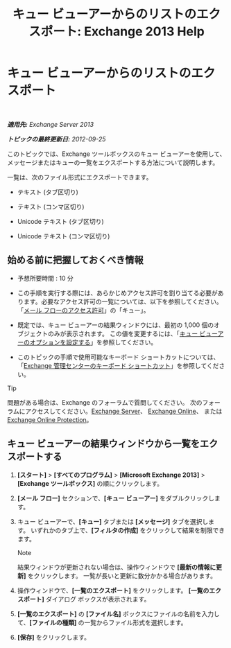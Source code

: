﻿---
title: 'キュー ビューアーからのリストのエクスポート: Exchange 2013 Help'
TOCTitle: キュー ビューアーからのリストのエクスポート
ms:assetid: dcb829cd-0ffd-4ea9-ac3e-eaac5a8d1194
ms:mtpsurl: https://technet.microsoft.com/ja-jp/library/Bb691328(v=EXCHG.150)
ms:contentKeyID: 49896512
ms.date: 04/24/2018
mtps_version: v=EXCHG.150
ms.translationtype: HT
---

# キュー ビューアーからのリストのエクスポート

 

_**適用先:** Exchange Server 2013_

_**トピックの最終更新日:** 2012-09-25_

このトピックでは、Exchange ツールボックスのキュー ビューアーを使用して、メッセージまたはキューの一覧をエクスポートする方法について説明します。

一覧は、次のファイル形式にエクスポートできます。

  - テキスト (タブ区切り)

  - テキスト (コンマ区切り)

  - Unicode テキスト (タブ区切り)

  - Unicode テキスト (コンマ区切り)

## 始める前に把握しておくべき情報

  - 予想所要時間 : 10 分

  - この手順を実行する際には、あらかじめアクセス許可を割り当てる必要があります。必要なアクセス許可の一覧については、以下を参照してください。「[メール フローのアクセス許可](mail-flow-permissions-exchange-2013-help.md)」の「キュー」。

  - 既定では、キュー ビューアーの結果ウィンドウには、最初の 1,000 個のオブジェクトのみが表示されます。 この値を変更するには、「[キュー ビューアーのオプションを設定する](set-queue-viewer-options-exchange-2013-help.md)」を参照してください。

  - このトピックの手順で使用可能なキーボード ショートカットについては、「[Exchange 管理センターのキーボード ショートカット](keyboard-shortcuts-in-the-exchange-admin-center-exchange-online-protection-help.md)」を参照してください。


> [!TIP]
> 問題がある場合は、Exchange のフォーラムで質問してください。 次のフォーラムにアクセスしてください。<A href="https://go.microsoft.com/fwlink/p/?linkid=60612">Exchange Server</A>、 <A href="https://go.microsoft.com/fwlink/p/?linkid=267542">Exchange Online</A>、 または <A href="https://go.microsoft.com/fwlink/p/?linkid=285351">Exchange Online Protection</A>。



## キュー ビューアーの結果ウィンドウから一覧をエクスポートする

1.  **\[スタート\]** \> **\[すべてのプログラム\]** \> **\[Microsoft Exchange 2013\]** \> **\[Exchange ツールボックス\]** の順にクリックします。

2.  **\[メール フロー\]** セクションで、**\[キュー ビューアー\]** をダブルクリックします。

3.  キュー ビューアーで、**\[キュー\]** タブまたは **\[メッセージ\]** タブを選択します。 いずれかのタブ上で、**\[フィルタの作成\]** をクリックして結果を制限できます。
    

    > [!NOTE]
    > 結果ウィンドウが更新されない場合は、操作ウィンドウで <STRONG>[最新の情報に更新]</STRONG> をクリックします。 一覧が長いと更新に数分かかる場合があります。



4.  操作ウィンドウで、**\[一覧のエクスポート\]** をクリックします。 **\[一覧のエクスポート\]** ダイアログ ボックスが表示されます。

5.  **\[一覧のエクスポート\]** の **\[ファイル名\]** ボックスにファイルの名前を入力して、**\[ファイルの種類\]** の一覧からファイル形式を選択します。

6.  **\[保存\]** をクリックします。

